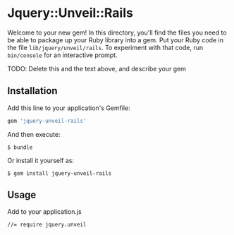 # Jquery::Unveil::Rails

Welcome to your new gem! In this directory, you'll find the files you need to be able to package up your Ruby library into a gem. Put your Ruby code in the file `lib/jquery/unveil/rails`. To experiment with that code, run `bin/console` for an interactive prompt.

TODO: Delete this and the text above, and describe your gem

## Installation

Add this line to your application's Gemfile:

```ruby
gem 'jquery-unveil-rails'
```

And then execute:

    $ bundle

Or install it yourself as:

    $ gem install jquery-unveil-rails

## Usage

Add to your application.js
```
//= require jquery.unveil
```

